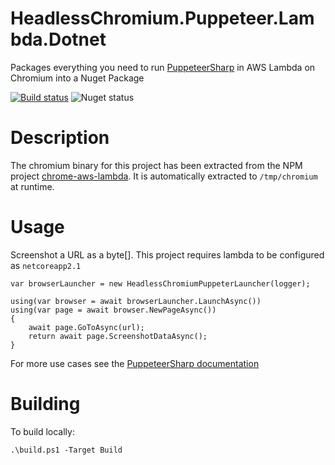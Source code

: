 # HeadlessChromium.Puppeteer.Lambda.Dotnet
Packages everything you need to run [PuppeteerSharp](https://github.com/kblok/puppeteer-sharp) in AWS Lambda on Chromium into a Nuget Package

[![Build status](https://ci.appveyor.com/api/projects/status/f3cfwgl8yhe98m13?svg=true)](https://ci.appveyor.com/project/brianfeucht/headlesschromium-puppeter-lambda-dotnet)
![Nuget status](https://img.shields.io/nuget/v/HeadlessChromium.Puppeter.Lambda.Dotnet.svg?style=flat)

# Description
The chromium binary for this project has been extracted from the NPM project [chrome-aws-lambda](https://github.com/alixaxel/chrome-aws-lambda).  It is automatically extracted to `/tmp/chromium` at runtime.

# Usage
Screenshot a URL as a byte[].  This project requires lambda to be configured as `netcoreapp2.1`
```
var browserLauncher = new HeadlessChromiumPuppeterLauncher(logger);

using(var browser = await browserLauncher.LaunchAsync())
using(var page = await browser.NewPageAsync())
{
    await page.GoToAsync(url);
    return await page.ScreenshotDataAsync();
}
```

For more use cases see the [PuppeteerSharp documentation](http://www.puppeteersharp.com/api/index.html)

# Building
To build locally:
```
.\build.ps1 -Target Build
```
